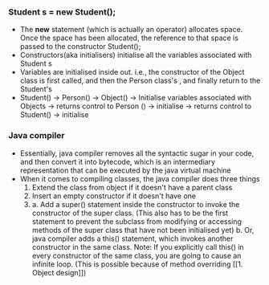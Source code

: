 ### Student s = new Student();
* The **new** statement (which is actually an operator) allocates space. Once the space has been allocated, the reference to that space is passed to the constructor Student();
* Constructors(aka initialisers) initialise all the variables associated with Student s
* Variables are initialised inside out. i.e., the constructor of the Object class is first called, and then the Person class's , and finally return to the Student's
* Student() -> Person() -> Object() -> Initialise variables associated with Objects -> returns control to Person () -> initialise -> returns control to Student() -> initialise

### Java compiler
* Essentially, java compiler removes all the syntactic sugar in your code, and then convert it into bytecode, which is an intermediary representation that can be executed by the java virtual machine
* When it comes to compiling classes, the java compiler does three things
	1. Extend the class from object if it doesn't have a parent class
	2. Insert an empty constructor if it doesn't have one
	3. a. Add a super() statement inside the constructor to invoke the constructor of the super class. (This also has to be the first statement to prevent the subclass from modifying or accessing methods of the super class that have not been initialised yet)
	    b. Or, java compiler adds a this() statement, which invokes another constructor in the same class. Note: If you explicitly call this() in every constructor of the same class, you are going to cause an infinite loop. (This is possible because of method overriding [[1. Object design]])